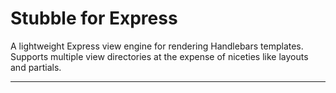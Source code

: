 # Stubble for Express

A lightweight Express view engine for rendering Handlebars templates. Supports
multiple view directories at the expense of niceties like layouts and partials.

* * *

